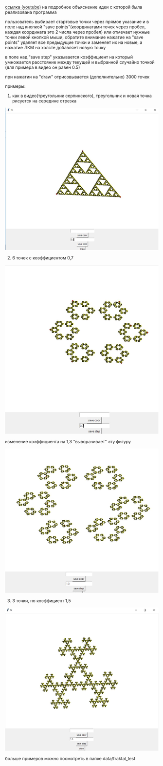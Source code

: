 [ссылка (youtube)](https://www.youtube.com/watch?v=Nx3_nX8UoMo) на подробное объяснение идеи с которой была реализована программа

пользователь выбирает стартовые точки через прямое указание и в поле над кнопкой "save points"(координатами точек через пробел, каждая координата это 2 числа через пробел)
или отмечает нужные точки левой кнопкой мыши, обратите внимание нажатие на "save points" удаляет все предыдущие точки и заменяет их на новые, а нажатие ЛКМ на холсте добавляет новую точку

в поле над "save step" указывается коэффициент на который умножается расстояние между текущей и выбранной случайно точкой (для примера в видео он равен 0.5)

при нажатии на "draw" отрисовывается (дополнительно) 3000 точек

примеры:

1) как в видео(треугольник серпинского), треугольник и новая точка рисуется на середине отрезка

![](data/fraktal_test/03_3_point_0,5_coefficient.jpg)

2) 6 точек с коэффициентом 0,7

![](data/fraktal_test/06_6_point_0,7_coefficient.jpg)

изменение коэффициента на 1,3 "выворачивает" эту фигуру

![](data/fraktal_test/07_6_point_1,3_coefficient.jpg)

3. 3 точки, но коэффициент 1,5

![](data/fraktal_test/01_3_point_1,5_coefficient.jpg)

больше примеров можно посмотреть в папке data/fraktal_test
